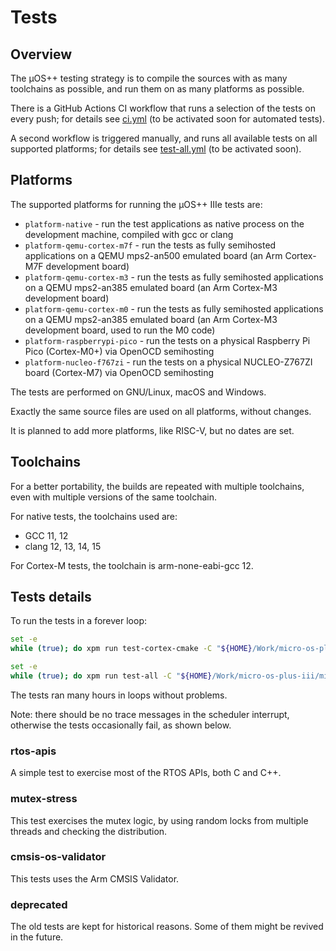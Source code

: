 # Tests

## Overview

The µOS++ testing strategy is to compile the sources with as many
toolchains as possible, and run them on as many platforms as possible.

There is a GitHub Actions CI workflow that runs a selection of the
tests on every push; for details see
[ci.yml](../.github/workflows/ci.yml) (to be activated soon for automated
tests).

A second workflow is triggered manually, and runs all available tests
on all supported platforms; for details see
[test-all.yml](../.github/workflows/test-all.yml) (to be activated soon).

## Platforms

The supported platforms for running the µOS++ IIIe tests are:

- `platform-native` - run the test applications as native process
  on the development machine, compiled with gcc or clang
- `platform-qemu-cortex-m7f` - run the tests as fully semihosted applications
  on a QEMU mps2-an500 emulated board (an Arm Cortex-M7F development board)
- `platform-qemu-cortex-m3` - run the tests as fully semihosted applications
  on a QEMU mps2-an385 emulated board (an Arm Cortex-M3 development board)
- `platform-qemu-cortex-m0` - run the tests as fully semihosted applications
  on a QEMU mps2-an385 emulated board (an Arm Cortex-M3 development board,
  used to run the M0 code)
- `platform-raspberrypi-pico` - run the tests on a physical Raspberry Pi
  Pico (Cortex-M0+) via OpenOCD semihosting
- `platform-nucleo-f767zi` - run the tests on a physical NUCLEO-Z767ZI
  board (Cortex-M7) via OpenOCD semihosting

The tests are performed on GNU/Linux, macOS and Windows.

Exactly the same source files are used on all platforms, without
changes.

It is planned to add more platforms, like RISC-V, but no dates are set.

## Toolchains

For a better portability, the builds are repeated with multiple toolchains,
even with multiple versions of the same toolchain.

For native tests, the toolchains used are:

- GCC 11, 12
- clang 12, 13, 14, 15

For Cortex-M tests, the toolchain is arm-none-eabi-gcc 12.

## Tests details

To run the tests in a forever loop:

```sh
set -e
while (true); do xpm run test-cortex-cmake -C "${HOME}/Work/micro-os-plus-iii/micro-os-plus-iii.git/tests"; done
```

```sh
set -e
while (true); do xpm run test-all -C "${HOME}/Work/micro-os-plus-iii/micro-os-plus-iii.git/tests"; done
```

The tests ran many hours in loops without problems.

Note: there should be no trace messages in the scheduler interrupt, otherwise
the tests occasionally fail, as shown below.

### rtos-apis

A simple test to exercise most of the RTOS APIs, both C and C++.

### mutex-stress

This test exercises the mutex logic, by using random locks from multiple
threads and checking the distribution.

### cmsis-os-validator

This tests uses the Arm CMSIS Validator.

### deprecated

The old tests are kept for historical reasons. Some of them might be
revived in the future.
